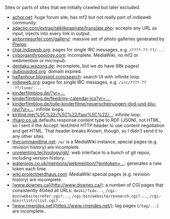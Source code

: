 Sites or parts of sites that we initially crawled but later excluded.

* [achor.net](http://achor.net/): huge forum site, has mf2 but not really part of indieweb community.
* [adactio.com/extras/talklikeapirate/translate.php](http://adactio.com/extras/talklikeapirate/): accepts any URL as input, injects into every link in output.
* [airbornesurfer.com/gallery/](http://airbornesurfer.com/gallery/): massive set of photo galleries generated by [Piwigo](http://piwigo.org)
* [chat.indieweb.org](https://chat.indieweb.org/): pages for single IRC messages, e.g. `/????-??-??/...`.
* [cyborganthropology.com](http://cyborganthropology.com/): incomplete. MediaWiki, no mf2 or webmention or micropub.
* [dentaku.wazong.de](https://dentaku.wazong.de/): incomplete, but we do have 98k pages!
* [dubiousdod.org](http://dubiousdod.org/): domain expired.
* [halfanhour.blogspot.com/search](http://halfanhour.blogspot.com/search): search UI with infinite loop.
* [indieweb.org](https://indieweb.org/): pages for single IRC messages, e.g. `/irc/????-??-??/line/...`.
* [kinderfilmblog.de/?yr=...](http://kinderfilmblog.de/),
* [kinderfilmblog.de/feed/my-calendar-ics?yr=...](http://kinderfilmblog.de/feed/my-calendar-ics),
* [kinderfilmblog.de/tolle-kinderfilme/neuerscheinungen-dvd-und-blu-ray/?yr=...](http://kinderfilmblog.de/tolle-kinderfilme/neuerscheinungen-dvd-und-blu-ray/): infinite loops.
* [kirilind.me/%5C%22/%5C%22/faq/%5C%22/...](http://kirilind.me/%5C%22/%5C%22/faq/%5C%22/): infinite loop.
* [rhiaro.co.uk](http://rhiaro.co.uk/) defaults response content type to RDF (JSON), not HTML, so I sent it the Accept: text/html HTTP header to use content negotiation and get HTML. That header breaks Known, though, so I didn't send it to any other sites.
* [thecommandline.net](http://thecommandline.net/): `/w/` is a MediaWiki instance, special pages (e.g. revision history) are incomplete.
* [unrelenting.technology/git/](https://unrelenting.technology/git/): web interface to a bunch of git repos, including version history.
* [waterpigs.co.uk/mentions/webmention/?wmtoken=...](https://waterpigs.co.uk/mentions/webmention/): generates a new token each time.
* [wiki.projectnerdhaus.com](http://wiki.projectnerdhaus.com/): MediaWiki special pages (e.g. revision history) are incomplete.
* [www.downes.ca](http://www.downes.ca/): a number of CGI pages that consistently 404ed all URLs: `dwiki/?id=...`, `/cgi-bin/website/refer.cgi?...`, `/cgi-bin/website/research.cgi?...`, `/cgi-bin/clist/clist.cgi?...`
* [www.rmendes.net](https://www.rmendes.net/): tag pages (`/tag/...`) are incomplete.
